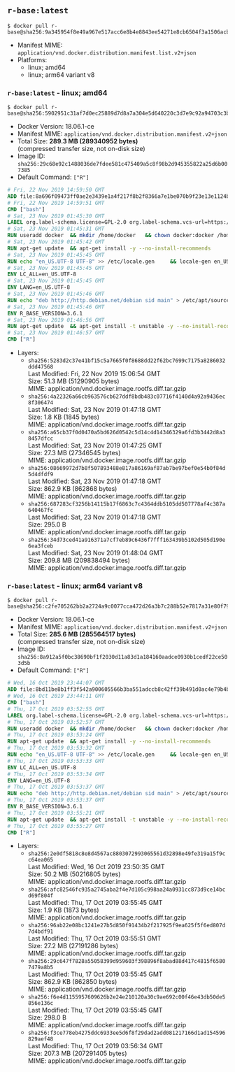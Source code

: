 ## `r-base:latest`

```console
$ docker pull r-base@sha256:9a345954f8e49a967e517acc6e8b4e8843ee54271e8cb6504f3a1506acbb2068
```

-	Manifest MIME: `application/vnd.docker.distribution.manifest.list.v2+json`
-	Platforms:
	-	linux; amd64
	-	linux; arm64 variant v8

### `r-base:latest` - linux; amd64

```console
$ docker pull r-base@sha256:5902951c31af7d0ec25889d7d8a7a304e5d640220c3d7e9c92a94703c3b6006d
```

-	Docker Version: 18.06.1-ce
-	Manifest MIME: `application/vnd.docker.distribution.manifest.v2+json`
-	Total Size: **289.3 MB (289340952 bytes)**  
	(compressed transfer size, not on-disk size)
-	Image ID: `sha256:29c68e92c1488036de7fdee581c475409a5c8f98b2d945355822a25d6b007385`
-	Default Command: `["R"]`

```dockerfile
# Fri, 22 Nov 2019 14:59:50 GMT
ADD file:8a696f09473ff0ae2e3439e1a4f217f8b2f8366a7e1be070b9f23e13e1124bec in / 
# Fri, 22 Nov 2019 14:59:51 GMT
CMD ["bash"]
# Sat, 23 Nov 2019 01:45:30 GMT
LABEL org.label-schema.license=GPL-2.0 org.label-schema.vcs-url=https://github.com/rocker-org/r-base org.label-schema.vendor=Rocker Project maintainer=Dirk Eddelbuettel <edd@debian.org>
# Sat, 23 Nov 2019 01:45:31 GMT
RUN useradd docker 	&& mkdir /home/docker 	&& chown docker:docker /home/docker 	&& addgroup docker staff
# Sat, 23 Nov 2019 01:45:42 GMT
RUN apt-get update 	&& apt-get install -y --no-install-recommends 		ed 		less 		locales 		vim-tiny 		wget 		ca-certificates 		fonts-texgyre 	&& rm -rf /var/lib/apt/lists/*
# Sat, 23 Nov 2019 01:45:45 GMT
RUN echo "en_US.UTF-8 UTF-8" >> /etc/locale.gen 	&& locale-gen en_US.utf8 	&& /usr/sbin/update-locale LANG=en_US.UTF-8
# Sat, 23 Nov 2019 01:45:45 GMT
ENV LC_ALL=en_US.UTF-8
# Sat, 23 Nov 2019 01:45:45 GMT
ENV LANG=en_US.UTF-8
# Sat, 23 Nov 2019 01:45:46 GMT
RUN echo "deb http://http.debian.net/debian sid main" > /etc/apt/sources.list.d/debian-unstable.list         && echo 'APT::Default-Release "testing";' > /etc/apt/apt.conf.d/default
# Sat, 23 Nov 2019 01:45:46 GMT
ENV R_BASE_VERSION=3.6.1
# Sat, 23 Nov 2019 01:46:56 GMT
RUN apt-get update 	&& apt-get install -t unstable -y --no-install-recommends 		littler                 r-cran-littler 		r-base=${R_BASE_VERSION}-* 		r-base-dev=${R_BASE_VERSION}-* 		r-recommended=${R_BASE_VERSION}-* 	&& ln -s /usr/lib/R/site-library/littler/examples/install.r /usr/local/bin/install.r 	&& ln -s /usr/lib/R/site-library/littler/examples/install2.r /usr/local/bin/install2.r 	&& ln -s /usr/lib/R/site-library/littler/examples/installGithub.r /usr/local/bin/installGithub.r 	&& ln -s /usr/lib/R/site-library/littler/examples/testInstalled.r /usr/local/bin/testInstalled.r 	&& install.r docopt 	&& rm -rf /tmp/downloaded_packages/ /tmp/*.rds 	&& rm -rf /var/lib/apt/lists/*
# Sat, 23 Nov 2019 01:46:57 GMT
CMD ["R"]
```

-	Layers:
	-	`sha256:5283d2c37e41bf15c5a7665f0f8688dd22f62bc7699c7175a8286032ddd47568`  
		Last Modified: Fri, 22 Nov 2019 15:06:54 GMT  
		Size: 51.3 MB (51290905 bytes)  
		MIME: application/vnd.docker.image.rootfs.diff.tar.gzip
	-	`sha256:4a22326a66cb963576cb627ddf8bdb483c07716f4140d4a92a9436ec8f306474`  
		Last Modified: Sat, 23 Nov 2019 01:47:18 GMT  
		Size: 1.8 KB (1845 bytes)  
		MIME: application/vnd.docker.image.rootfs.diff.tar.gzip
	-	`sha256:a65cb37f0d0470a5bd626d0542c5d14c4d14346329a6fd3b3442d8a38457dfcc`  
		Last Modified: Sat, 23 Nov 2019 01:47:25 GMT  
		Size: 27.3 MB (27346545 bytes)  
		MIME: application/vnd.docker.image.rootfs.diff.tar.gzip
	-	`sha256:08669972d7b8f507893488e817a86169af87ab7be97bef0e54b0f84d5d4dfdf9`  
		Last Modified: Sat, 23 Nov 2019 01:47:18 GMT  
		Size: 862.9 KB (862868 bytes)  
		MIME: application/vnd.docker.image.rootfs.diff.tar.gzip
	-	`sha256:687283cf3256b14115b17f6863c7c4364ddb5105dd507778af4c387a640467fc`  
		Last Modified: Sat, 23 Nov 2019 01:47:18 GMT  
		Size: 295.0 B  
		MIME: application/vnd.docker.image.rootfs.diff.tar.gzip
	-	`sha256:34d73ced41a916371a7cf7eb89c6436f7fff163439b5102d505d190e6ea3fceb`  
		Last Modified: Sat, 23 Nov 2019 01:48:04 GMT  
		Size: 209.8 MB (209838494 bytes)  
		MIME: application/vnd.docker.image.rootfs.diff.tar.gzip

### `r-base:latest` - linux; arm64 variant v8

```console
$ docker pull r-base@sha256:c2fe705262bb2a2724a9c0077cca472d26a3b7c288b52e7817a31e80f7932637
```

-	Docker Version: 18.06.1-ce
-	Manifest MIME: `application/vnd.docker.distribution.manifest.v2+json`
-	Total Size: **285.6 MB (285564517 bytes)**  
	(compressed transfer size, not on-disk size)
-	Image ID: `sha256:8a912a5f0bc38690bf1f2030d11a83d1a184160aadce0930b1cedf22ce503d5b`
-	Default Command: `["R"]`

```dockerfile
# Wed, 16 Oct 2019 23:44:07 GMT
ADD file:8bd11be8b1ff3f542a900605566b3ba551adccb8c42ff39b491d0ac4e79b4b2a in / 
# Wed, 16 Oct 2019 23:44:11 GMT
CMD ["bash"]
# Thu, 17 Oct 2019 03:52:55 GMT
LABEL org.label-schema.license=GPL-2.0 org.label-schema.vcs-url=https://github.com/rocker-org/r-base org.label-schema.vendor=Rocker Project maintainer=Dirk Eddelbuettel <edd@debian.org>
# Thu, 17 Oct 2019 03:52:57 GMT
RUN useradd docker 	&& mkdir /home/docker 	&& chown docker:docker /home/docker 	&& addgroup docker staff
# Thu, 17 Oct 2019 03:53:24 GMT
RUN apt-get update 	&& apt-get install -y --no-install-recommends 		ed 		less 		locales 		vim-tiny 		wget 		ca-certificates 		fonts-texgyre 	&& rm -rf /var/lib/apt/lists/*
# Thu, 17 Oct 2019 03:53:32 GMT
RUN echo "en_US.UTF-8 UTF-8" >> /etc/locale.gen 	&& locale-gen en_US.utf8 	&& /usr/sbin/update-locale LANG=en_US.UTF-8
# Thu, 17 Oct 2019 03:53:33 GMT
ENV LC_ALL=en_US.UTF-8
# Thu, 17 Oct 2019 03:53:34 GMT
ENV LANG=en_US.UTF-8
# Thu, 17 Oct 2019 03:53:37 GMT
RUN echo "deb http://http.debian.net/debian sid main" > /etc/apt/sources.list.d/debian-unstable.list         && echo 'APT::Default-Release "testing";' > /etc/apt/apt.conf.d/default
# Thu, 17 Oct 2019 03:53:37 GMT
ENV R_BASE_VERSION=3.6.1
# Thu, 17 Oct 2019 03:55:21 GMT
RUN apt-get update 	&& apt-get install -t unstable -y --no-install-recommends 		littler                 r-cran-littler 		r-base=${R_BASE_VERSION}-* 		r-base-dev=${R_BASE_VERSION}-* 		r-recommended=${R_BASE_VERSION}-* 	&& ln -s /usr/lib/R/site-library/littler/examples/install.r /usr/local/bin/install.r 	&& ln -s /usr/lib/R/site-library/littler/examples/install2.r /usr/local/bin/install2.r 	&& ln -s /usr/lib/R/site-library/littler/examples/installGithub.r /usr/local/bin/installGithub.r 	&& ln -s /usr/lib/R/site-library/littler/examples/testInstalled.r /usr/local/bin/testInstalled.r 	&& install.r docopt 	&& rm -rf /tmp/downloaded_packages/ /tmp/*.rds 	&& rm -rf /var/lib/apt/lists/*
# Thu, 17 Oct 2019 03:55:27 GMT
CMD ["R"]
```

-	Layers:
	-	`sha256:2e0df5818c8e8d4567ac8803072993065561d32898e49fe319a15f9cc64ea065`  
		Last Modified: Wed, 16 Oct 2019 23:50:35 GMT  
		Size: 50.2 MB (50216805 bytes)  
		MIME: application/vnd.docker.image.rootfs.diff.tar.gzip
	-	`sha256:afc82546fc935a2745aba2f4e7d105c998aa24a0931cc873d9ce14bcd69f804f`  
		Last Modified: Thu, 17 Oct 2019 03:55:45 GMT  
		Size: 1.9 KB (1873 bytes)  
		MIME: application/vnd.docker.image.rootfs.diff.tar.gzip
	-	`sha256:96ab22e08bc1241e27b5d850f91434b2f217925f9ea625f5f6ed807d7d4bdf91`  
		Last Modified: Thu, 17 Oct 2019 03:55:51 GMT  
		Size: 27.2 MB (27191286 bytes)  
		MIME: application/vnd.docker.image.rootfs.diff.tar.gzip
	-	`sha256:29c647f7828a55058399d959603f398896f8abad88d417c4815f65807479a8b5`  
		Last Modified: Thu, 17 Oct 2019 03:55:45 GMT  
		Size: 862.9 KB (862850 bytes)  
		MIME: application/vnd.docker.image.rootfs.diff.tar.gzip
	-	`sha256:f6e4d1155957609626b2e24e210120a30c9ae692c00f46e43db50de5856e136c`  
		Last Modified: Thu, 17 Oct 2019 03:55:45 GMT  
		Size: 298.0 B  
		MIME: application/vnd.docker.image.rootfs.diff.tar.gzip
	-	`sha256:f3ce778eb4275ddc6933ee5d6f8f29dad2add081217166d1ad154596829aef48`  
		Last Modified: Thu, 17 Oct 2019 03:56:34 GMT  
		Size: 207.3 MB (207291405 bytes)  
		MIME: application/vnd.docker.image.rootfs.diff.tar.gzip
